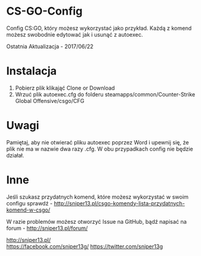 # CS-GO-Config
Config CS:GO, który możesz wykorzystać jako przykład. Każdą z komend możesz swobodnie edytować jak i usunąć z autoexec.

Ostatnia Aktualizacja - 2017/06/22

# Instalacja

1. Pobierz plik klikająć Clone or Download
2. Wrzuć plik autoexec.cfg do folderu  steamapps/common/Counter-Strike Global Offensive/csgo/CFG

# Uwagi

Pamiętaj, aby nie otwierać pliku autoexec poprzez Word i upewnij się, że plik nie ma w nazwie dwa razy .cfg. W obu przypadkach config nie będzie działał.

# Inne

Jeśli szukasz przydatnych komend, które możesz wykorzystać w swoim configu sprawdź  - http://sniper13.pl/csgo-komendy-lista-przydatnych-komend-w-csgo/

W razie problemów możesz otworzyć Issue na GitHub, bądź napisać na forum - http://sniper13.pl/forum/

http://sniper13.pl/ <br>
https://facebook.com/sniper13g/
https://twitter.com/sniper13g
